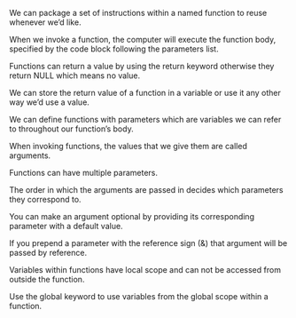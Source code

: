 We can package a set of instructions within a named function to reuse whenever we’d like.

When we invoke a function, the computer will execute the function body, specified by the code block following the parameters list.

Functions can return a value by using the return keyword otherwise they return NULL which means no value.

We can store the return value of a function in a variable or use it any other way we’d use a value.

We can define functions with parameters which are variables we can refer to throughout our function’s body.

When invoking functions, the values that we give them are called arguments.

Functions can have multiple parameters.

The order in which the arguments are passed in decides which parameters they correspond to.

You can make an argument optional by providing its corresponding parameter with a default value.

If you prepend a parameter with the reference sign (&) that argument will be passed by reference.

Variables within functions have local scope and can not be accessed from outside the function.

Use the global keyword to use variables from the global scope within a function.

